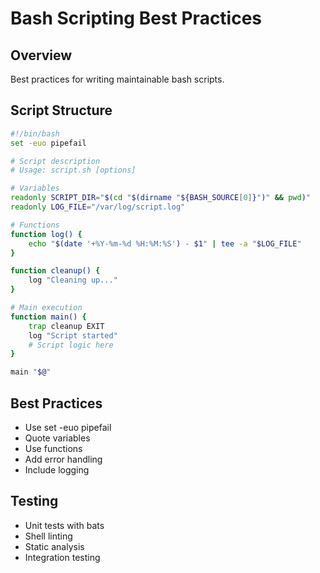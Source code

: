 # Bash Scripting Best Practices

## Overview
Best practices for writing maintainable bash scripts.

## Script Structure
```bash
#!/bin/bash
set -euo pipefail

# Script description
# Usage: script.sh [options]

# Variables
readonly SCRIPT_DIR="$(cd "$(dirname "${BASH_SOURCE[0]}")" && pwd)"
readonly LOG_FILE="/var/log/script.log"

# Functions
function log() {
    echo "$(date '+%Y-%m-%d %H:%M:%S') - $1" | tee -a "$LOG_FILE"
}

function cleanup() {
    log "Cleaning up..."
}

# Main execution
function main() {
    trap cleanup EXIT
    log "Script started"
    # Script logic here
}

main "$@"
```

## Best Practices
- Use set -euo pipefail
- Quote variables
- Use functions
- Add error handling
- Include logging

## Testing
- Unit tests with bats
- Shell linting
- Static analysis
- Integration testing
